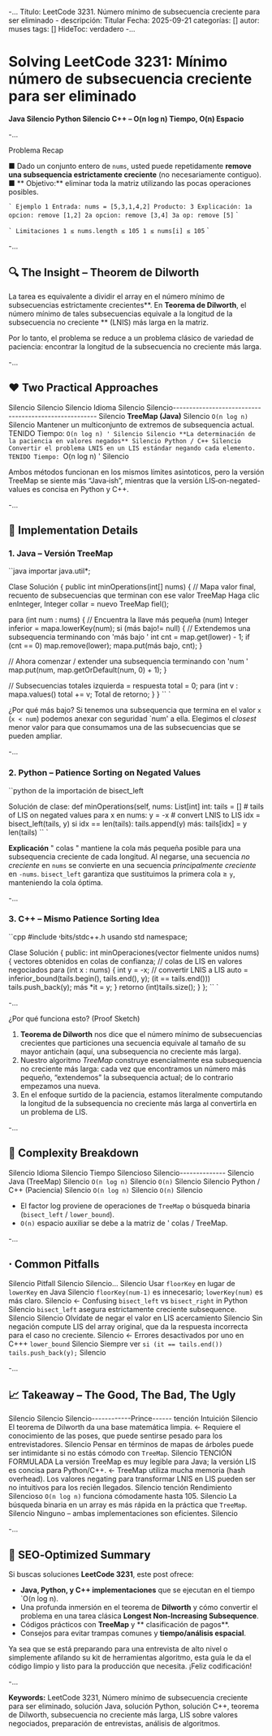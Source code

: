 -...
Título: LeetCode 3231. Número mínimo de subsecuencia creciente para ser eliminado -
descripción: Titular
Fecha: 2025-09-21
categorías: []
autor: muses
tags: []
HideToc: verdadero
-...
# Solving LeetCode 3231: Mínimo número de subsecuencia creciente para ser eliminado
**Java Silencio Python Silencio C++ – O(n log n) Tiempo, O(n) Espacio**

-...

Problema Recap

■ Dado un conjunto entero de `nums`, usted puede repetidamente **remove una subsequencia estrictamente creciente** (no necesariamente contiguo).
■ ** Objetivo:** eliminar toda la matriz utilizando las pocas operaciones posibles.

`` `
Ejemplo 1
Entrada: nums = [5,3,1,4,2]
Producto: 3
Explicación:
1a opcion: remove [1,2]
2a opcion: remove [3,4]
3a op: remove [5]
`` `

`` `
Limitaciones
1 ≤ nums.length ≤ 105
1 ≤ nums[i] ≤ 105
`` `

-...

## 🔍 The Insight – Theorem de Dilworth

La tarea es equivalente a dividir el array en el número mínimo de subsecuencias estrictamente crecientes**.
En **Teorema de Dilworth**, el número mínimo de tales subsecuencias equivale a la longitud de la subsecuencia no creciente ** (LNIS) más larga en la matriz.

Por lo tanto, el problema se reduce a un problema clásico de variedad de paciencia: encontrar la longitud de la subsecuencia no creciente más larga.

-...

## ♥ Two Practical Approaches

Silencio Silencio Silencio Idioma Silencio
Silencio------------------------------------------------------
Silencio **TreeMap (Java)** Silencio `O(n log n)` Silencio Mantener un multiconjunto de extremos de subsequencia actual. TENIDO Tiempo: `O(n log n) ' Silencio
Silencio **La determinación de la paciencia en valores negados** Silencio Python / C++ Silencio Convertir el problema LNIS en un LIS estándar negando cada elemento. TENIDO Tiempo: `O(n log n) ' Silencio

Ambos métodos funcionan en los mismos límites asintoticos, pero la versión TreeMap se siente más “Java‐ish”, mientras que la versión LIS‐on-negated-values es concisa en Python y C++.

-...

## 🧩 Implementation Details

### 1. Java – Versión TreeMap

``java
importar java.util*;

Clase Solución {
public int minOperations(int[] nums) {
// Mapa valor final, recuento de subsecuencias que terminan con ese valor
TreeMap Haga clic enInteger, Integer collar = nuevo TreeMap fiel();

para (int num : nums) {
// Encuentra la llave más pequeña (num)
Integer inferior = mapa.lowerKey(num);
si (más bajo!= null) {
// Extendemos una subsequencia terminando con 'más bajo '
int cnt = map.get(lower) - 1;
if (cnt == 0) map.remove(lower);
mapa.put(más bajo, cnt);
}

// Ahora comenzar / extender una subsequencia terminando con 'num '
map.put(num, map.getOrDefault(num, 0) + 1);
}

// Subsecuencias totales izquierda = respuesta
total = 0;
para (int v : mapa.values() total += v;
Total de retorno;
}
}
`` `

¿Por qué más bajo?
Si tenemos una subsequencia que termina en el valor `x` (`x < num`) podemos anexar con seguridad `num' a ella. Elegimos el *closest* menor valor para que consumamos una de las subsecuencias que se pueden ampliar.

-...

### 2. Python – Patience Sorting on Negated Values

``python
de la importación de bisect_left

Solución de clase:
def minOperations(self, nums: List[int] int:
tails = [] # tails of LIS on negated values
para x en nums:
y = -x # convert LNIS to LIS
idx = bisect_left(tails, y)
si idx == len(tails):
tails.append(y)
más:
tails[idx] = y
len(tails)
`` `

**Explicación**
" colas " mantiene la cola más pequeña posible para una subsequencia creciente de cada longitud.
Al negarse, una secuencia *no creciente* en `nums` se convierte en una secuencia *principalmente creciente* en `-nums`.
`bisect_left` garantiza que sustituimos la primera cola ≥ `y`, manteniendo la cola óptima.

-...

### 3. C++ – Mismo Patience Sorting Idea

``cpp
#include יbits/stdc++.h
usando std namespace;

Clase Solución {
public:
int minOperaciones(vector fielmente unidos nums) {
vectores obtenidos en colas de confianza; // colas de LIS en valores negociados
para (int x : nums) {
int y = -x; // convertir LNIS a LIS
auto = inferior_bound(tails.begin(), tails.end(), y);
(it == tails.end()))
tails.push_back(y);
más
*it = y;
}
retorno (int)tails.size();
}
};
`` `

-...

¿Por qué funciona esto? (Proof Sketch)

1. **Teorema de Dilworth** nos dice que el número mínimo de subsecuencias crecientes que particiones una secuencia equivale al tamaño de su mayor antichain (aquí, una subsequencia no creciente más larga).
2. Nuestro algoritmo *TreeMap* construye esencialmente esa subsequencia no creciente más larga: cada vez que encontramos un número más pequeño, “extendemos” la subsequencia actual; de lo contrario empezamos una nueva.
3. En el enfoque surtido de la paciencia, estamos literalmente computando la longitud de la subsequencia no creciente más larga al convertirla en un problema de LIS.

-...

## 🚀 Complexity Breakdown

Silencio Idioma Silencio Tiempo Silencioso
Silencio--------------
Silencio Java (TreeMap) Silencio `O(n log n)` Silencio `O(n)` Silencio
Silencio Python / C++ (Paciencia) Silencio `O(n log n)` Silencio `O(n)` Silencio

- El factor log proviene de operaciones de `TreeMap` o búsqueda binaria (`bisect_left` / `lower_bound`).
- `O(n)` espacio auxiliar se debe a la matriz de ' colas / TreeMap.

-...

## ⋅ Common Pitfalls

Silencio Pitfall Silencio
Silencio...
Silencio Usar `floorKey` en lugar de `lowerKey` en Java Silencio `floorKey(num-1)` es innecesario; `lowerKey(num)` es más claro. Silencio
← Confusing `bisect_left` vs `bisect_right` in Python Silencio `bisect_left` asegura estrictamente creciente subsequence. Silencio
Silencio Olvídate de negar el valor en LIS acercamiento Silencio Sin negación compute LIS del array original, que da la respuesta incorrecta para el caso no creciente. Silencio
← Errores desactivados por uno en C+++ `lower_bound` Silencio Siempre ver `si (it == tails.end()) tails.push_back(y);` Silencio

-...

## 📈 Takeaway – The Good, The Bad, The Ugly

Silencio Silencio
Silencio------------Prince------
tención Intuición Silencio El teorema de Dilworth da una base matemática limpia. ← Requiere el conocimiento de las poses, que puede sentirse pesado para los entrevistadores. Silencio Pensar en términos de mapas de árboles puede ser intimidante si no estás cómodo con `TreeMap`. Silencio
TENCIÓN FORMULADA La versión TreeMap es muy legible para Java; la versión LIS es concisa para Python/C++. ← TreeMap utiliza mucha memoria (hash overhead). Los valores negating para transformar LNIS en LIS pueden ser no intuitivos para los recién llegados. Silencio
tención Rendimiento Silencioso `O(n log n)` funciona cómodamente hasta 105. Silencio La búsqueda binaria en un array es más rápida en la práctica que `TreeMap`. Silencio Ninguno – ambas implementaciones son eficientes. Silencio

-...

## 🎯 SEO‐Optimized Summary

Si buscas soluciones **LeetCode 3231**, este post ofrece:

- **Java, Python, y C++ implementaciones** que se ejecutan en el tiempo `O(n log n).
- Una profunda inmersión en el teorema de **Dilworth** y cómo convertir el problema en una tarea clásica **Longest Non-Increasing Subsequence**.
- Códigos prácticos con **TreeMap** y ** clasificación de pagos**.
- Consejos para evitar trampas comunes y **tiempo/análisis espacial**.

Ya sea que se está preparando para una entrevista de alto nivel o simplemente afilando su kit de herramientas algoritmo, esta guía le da el código limpio y listo para la producción que necesita. ¡Feliz codificación!

-...

**Keywords:** LeetCode 3231, Número mínimo de subsecuencia creciente para ser eliminado, solución Java, solución Python, solución C++, teorema de Dilworth, subsecuencia no creciente más larga, LIS sobre valores negociados, preparación de entrevistas, análisis de algoritmos.